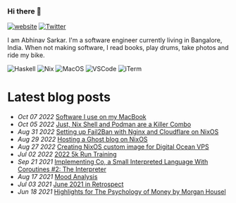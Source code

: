 ### Hi there 👋

[![website](https://img.shields.io/badge/abhinavsarkar.net-blueviolet?style=for-the-badge)](https://abhinavsarkar.net)
[![Twitter](https://img.shields.io/badge/@abhin4v-1DA1F2?style=for-the-badge&logo=twitter&logoColor=white)](https://twitter.com/abhin4v)

I am Abhinav Sarkar. I'm a software engineer currently living in Bangalore, India. When not making software, I read books, play drums, take photos and ride my bike.

![Haskell](https://img.shields.io/badge/Haskell-5D4F85?style=for-the-badge&logo=haskell&logoColor=white)
![Nix](https://img.shields.io/badge/NixOS-5277C3?style=for-the-badge&logo=nixos&logoColor=white)
![MacOS](https://img.shields.io/badge/mac%20os-000000?style=for-the-badge&logo=apple&logoColor=white)
![VSCode](https://img.shields.io/badge/VSCode-0078D4?style=for-the-badge&logo=visual%20studio%20code&logoColor=white)
![iTerm](https://img.shields.io/badge/iTerm2-000000?style=for-the-badge&logo=iterm2&logoColor=white)

# Latest blog posts
<!-- BLOG-POST-LIST:START -->
 - <em>Oct 07 2022</em> [Software I use on my MacBook](https://notes.abhinavsarkar.net/2022/software-i-use) 
 - <em>Oct 05 2022</em> [Just, Nix Shell and Podman are a Killer Combo](https://notes.abhinavsarkar.net/2022/just-nix-podman-combo) 
 - <em>Aug 31 2022</em> [Setting up Fail2Ban with Nginx and Cloudflare on NixOS](https://notes.abhinavsarkar.net/2022/fail2ban-nginx-cloudflare-nixos) 
 - <em>Aug 29 2022</em> [Hosting a Ghost blog on NixOS](https://notes.abhinavsarkar.net/2022/ghost-on-nixos) 
 - <em>Aug 27 2022</em> [Creating NixOS custom image for Digital Ocean VPS](https://notes.abhinavsarkar.net/2022/DO-nixos-image) 
 - <em>Jul 02 2022</em> [2022 5k Run Training](https://notes.abhinavsarkar.net/2022/5k-training) 
 - <em>Sep 21 2021</em> [Implementing Co, a Small Interpreted Language With Coroutines #2: The
Interpreter](https://abhinavsarkar.net/posts/implementing-co-2/) 
 - <em>Aug 17 2021</em> [Mood Analysis](https://notes.abhinavsarkar.net/2021/mood-analysis) 
 - <em>Jul 03 2021</em> [June 2021 in Retrospect](https://notes.abhinavsarkar.net/2021/monthnotes-06) 
 - <em>Jun 18 2021</em> [Highlights for The Psychology of Money by Morgan Housel](https://notes.abhinavsarkar.net/2021/the-psych-of-money) <!-- BLOG-POST-LIST:END -->
